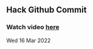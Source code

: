 
 ## Hack Github Commit 
 ### Watch video <a href="https://www.youtube.com">here</a> 
 Wed 16 Mar 2022 
